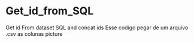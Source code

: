 # Get_id_from_SQL
 Get id From dataset SQL and concat ids
Esse codigo pegar de um arquivo .csv as colunas picture 